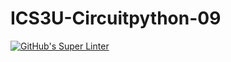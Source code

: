# ICS3U-Circuitpython-09

[![GitHub's Super Linter](https://github.com/Joshua-Yeung-2/ICS3U-Circuitpython-09/workflows/GitHub's%20Super%20Linter/badge.svg)](https://github.com/Joshua-Yeung-2/ICS3U-Circuitpython-09/actions)

